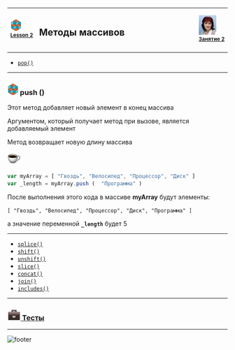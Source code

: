 [footer]: https://github.com/garevna/js-course/raw/master/images/a-level-ico.png?raw=true
[me]: https://raw.githubusercontent.com/garevna/a-level-js-lessons/master/ico/myPhoto-40.png "Ⓒ Irina Fylyppova ( garevna ) 2019"
[ico20]: https://raw.githubusercontent.com/garevna/a-level-js-lessons/master/ico/a-level-20.png
[ico25]: https://raw.githubusercontent.com/garevna/a-level-js-lessons/master/ico/a-level-25.png
[hw-30]: https://raw.githubusercontent.com/garevna/a-level-js-lessons/master/ico/briefcase-30.png
[cap-30]: https://raw.githubusercontent.com/garevna/a-level-js-lessons/master/ico/coffee-30.png
[warn-25]: https://raw.githubusercontent.com/garevna/a-level-js-lessons/master/ico/warning-25.png
[link-25]: https://raw.githubusercontent.com/garevna/a-level-js-lessons/master/ico/link-25.png
[err-20]: https://raw.githubusercontent.com/garevna/a-level-js-lessons/master/ico/no_entry-20.png
[err-25]: https://raw.githubusercontent.com/garevna/a-level-js-lessons/master/ico/no_entry-25.png
[err-30]: https://raw.githubusercontent.com/garevna/a-level-js-lessons/master/ico/no_entry-30.png

<table><tr><td width="50">

![ico25] <br/><sup>[**Lesson&nbsp;2**](../lessons/lesson-01.md)</sup>
  </td>
  <td width="800"><h2>Методы массивов</h2></td>
  <td>

  ![me] <br/><sup>[**Занятие&nbsp;2**](../lessons/lesson-01.md)</sup></td>
</tr></table>

* [`pop()`](Array-methods-pop.md)

____________________________________________________________________________

### ![ico25] push ()

Этот метод добавляет новый элемент в конец массива

Аргументом, который получает метод при вызове, является добавляемый элемент

Метод возвращает новую длину массива

![cap-30]

```javascript
var myArray = [ "Гвоздь", "Велосипед", "Процессор", "Диск" ]
var _length = myArray.push (  "Программа" )
```

После выполнения этого кода в массиве **myArray** будут элементы:

```
[ "Гвоздь", "Велосипед", "Процессор", "Диск", "Программа" ]
```

а значение переменной   **`_length`**   будет     5

____________________________________________________________________________

* [`splice()`](Array-methods-splice.md)
* [`shift()`](Array-methods-shift.md)
* [`unshift()`](Array-methods-unshift.md)
* [`slice()`](Array-methods-slice.md)
* [`concat()`](Array-methods-concat.md)
* [`join()`](Array-methods-join.md)
* [`includes()`](Array-methods-includes.md)

______________________________________________________________________________________________

### [![hw-30] Тесты](https://garevna.github.io/js-quiz/#arrayMethods)

_________________________________________________________________________

![footer]
